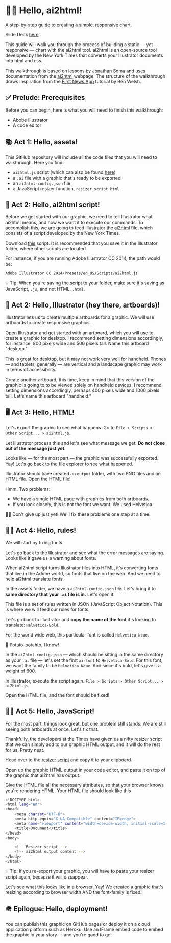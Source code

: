 # 👋🏽 Hello, ai2html!

A step-by-step guide to creating a simple, responsive chart.

Slide Deck [here](https://docs.google.com/presentation/d/1Btyhmg_uUvgqDFWIdLyOgFmGkmQxuEaRzIlWEMyMdY8/edit?usp=sharing).

This guide will walk you through the process of building a static — yet responsive — chart with the ai2html tool. ai2html is an open-source tool developed by the New York Times that converts your Illustrator documents into html and css.

This walkthrough is based on lessons by Jonathan Soma and uses documentation from the [ai2html](http://ai2html.org/) webpage. The structure of the walkthrough draws inspiration from the [First News App](https://first-news-app.readthedocs.io/en/latest/#) tutorial by Ben Welsh.

## ✅ Prelude: Prerequisites
Before you can begin, here is what you will need to finish this walkthrough:
- Abobe Illustrator
- A code editor

## 📚 Act 1: Hello, assets!
This GitHub repository will include all the code files that you will need to walkthrough. Here you find:
- `ai2html.js` script (which can also be found [here](https://raw.githubusercontent.com/newsdev/ai2html/master/ai2html.js))
- a `.ai` file with a graphic that's ready to be exported
- an `ai2html-config.json` file
- a JavaScript resizer function, `resizer_script.html`

## 👀 Act 2: Hello, ai2html script!
Before we get started with our graphic, we need to tell Illustrator what ai2html means, and how we want it to execute our commands. To accomplish this, we are going to feed Illustrator the [ai2html](assets/ai2html.js) file, which consists of a script developed by the New York Times.

Download [this](assets/ai2html.js) script. It is recommended that you save it in the Illustrator folder, where other scripts are located.

For instance, if you are running Adobe Illustrator CC 2014, the path would be:
```bash
Adobe Illustrator CC 2014/Presets/en_US/Scripts/ai2html.js
```

💡 Tip: When you're saving the script to your folder, make sure it's saving as JavaScript, `.js`, and not HTML, `.html`.

## 🎨 Act 2: Hello, Illustrator (hey there, artboards)!
Illustrator lets us to create multiple artboards for a graphic. We will use artboards to create responsive graphics. 

Open Illustrator and get started with an artboard, which you will use to create a graphic for desktop. I recommend setting dimensions accordingly, for instance, 800 pixels wide and 500 pixels tall. Name this artboard "desktop."

This is great for desktop, but it may not work very well for handheld. Phones — and tablets, generally — are vertical and a landscape graphic may work in terms of accessibility. 

Create another artboard, this time, keep in mind that this version of the graphic is going to to be viewed solely on handheld devices. I recommend setting dimensions accordingly, perhaps 400 pixels wide and 1000 pixels tall. Let's name this artboard "handheld."


## 🖥 Act 3: Hello, HTML!

Let's export the graphic to see what happens. Go to `File > Scripts > Other Script... > ai2html.js`.

Let Illustrator process this and let's see what message we get. **Do not close out of the message just yet.**

Looks like — for the most part — the graphic was successfully exported. Yay! Let's go back to the file explorer to see what happened. 

Illustrator should have created an `output` folder, with two PNG files and an HTML file. Open the HTML file!

Hmm. Two problems:
- We have a single HTML page with graphics from both artboards.
- If you look closely, this is not the font we want. We used Helvetica.

💪🏽 Don't give up just yet! We'll fix these problems one step at a time.

## 👮🏽 Act 4: Hello, rules!
We will start by fixing fonts.

Let's go back to the Illustrator and see what the error messages are saying. Looks like it gave us a warning about fonts.

When ai2html script turns Illustrator files into HTML, it's converting fonts that live in the Adobe world, so fonts that live on the web. And we need to help ai2html translate fonts.

In the assets folder, we have a `ai2html-config.json` file. Let's bring it to **same directory that your `.ai` file is in.** Let's open it.

This file is a set of rules written in JSON (JavaScript Object Notation). This is where we will feed our rules for fonts.

Let's go back to Illustrator and **copy the name of the font** it's looking to translate: `Helvetica-Bold`.

For the world wide web, this particular font is called `Helvetica Neue`.

🥔 Potato-potahto, I know!

In the `ai2html-config.json` — which should be sitting in the same directory as your `.ai` file — let's set the first `ai-font` to `Helvetica-Bold`. For this font, we want the family to be `Helvetica Neue`. And since it's bold, let's give it a weight of 600.

In Illustrator, execute the script again. `File > Scripts > Other Script... > ai2html.js`

Open the HTML file, and the font should be fixed!


## 👨‍💻 Act 5: Hello, JavaScript! 
For the most part, things look great, but one problem still stands: We are still seeing both artboards at once. Let's fix that.

Thankfully, the developers at the Times have given us a nifty resizer script that we can simply add to our graphic HTML output, and it will do the rest for us. Pretty neat.

Head over to the [resizer script](assets/resizer_script.html) and copy it to your clipboard.

Open up the graphic HTML output in your code editor, and paste it on top of the graphic that ai2html has output.

Give the HTML file all the necessary attributes, so that your browser knows you're rendering HTML. Your HTML file should look like this
```bash
<!DOCTYPE html>
<html lang="en">
<head>
    <meta charset="UTF-8">
    <meta http-equiv="X-UA-Compatible" content="IE=edge">
    <meta name="viewport" content="width=device-width, initial-scale=1.0">
    <title>Document</title>
</head>
<body>

    <!-- Resizer script -->
    <!-- ai2html output content -->
</body>
</html>
```

💡 Tip: If you re-export your graphic, you will have to paste your resizer script again, because it will dissappear. 

Let's see what this looks like in a browser. Yay! We created a graphic that's resizing according to browser width AND the font-family is fixed!

## 🪖 Epilogue: Hello, deployment!
You can publish this graphic on GitHub pages or deploy it on a cloud application platform such as Heroku. Use an IFrame embed code to embed the graphic in your story — and you're good to go!